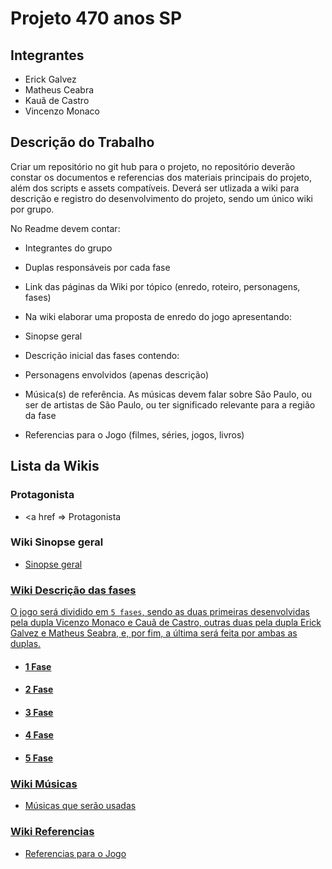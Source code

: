 # Projeto 470 anos SP

## Integrantes

* Erick Galvez
* Matheus Ceabra
* Kauã de Castro
* Vincenzo Monaco

## Descrição do Trabalho
Criar um repositório no git hub para o projeto, no repositório deverão constar os documentos e referencias dos materiais principais do projeto, além dos scripts e assets compatíveis. Deverá ser utlizada a wiki para descrição e registro do desenvolvimento do projeto, sendo um único wiki por grupo.

No Readme devem contar:

* Integrantes do grupo

* Duplas responsáveis por cada fase

* Link das páginas da Wiki por tópico (enredo, roteiro, personagens, fases)

* Na wiki elaborar uma proposta de enredo do jogo apresentando:

* Sinopse geral

* Descrição inicial das fases contendo:

* Personagens envolvidos (apenas descrição)

* Música(s) de referência. As músicas devem falar sobre São Paulo, ou ser de artistas de São Paulo, ou ter significado relevante para a região da fase

* Referencias para o Jogo (filmes, séries, jogos, livros)

## Lista da Wikis

### Protagonista

* <a href => Protagonista

### Wiki Sinopse geral
* <a href = https://github.com/VincenMonaco/470-jogo/wiki/Sinopse> Sinopse geral

### Wiki Descrição das fases 

O jogo será dividido em `5 fases`, sendo as duas primeiras desenvolvidas pela dupla Vicenzo Monaco e Cauã de Castro, outras duas pela dupla Erick Galvez e Matheus Seabra, e, por fim, a última será feita por ambas as duplas.

* #### <a href = https://github.com/VincenMonaco/470-jogo/wiki/Fase-1> 1 Fase 

* #### <a href = https://github.com/VincenMonaco/470-jogo/wiki/Fase-2> 2 Fase 

* #### <a href = https://github.com/VincenMonaco/470-jogo/wiki/Fase-3> 3 Fase

* #### <a href =https://github.com/VincenMonaco/470-jogo/wiki/Fase-4> 4 Fase 

* #### <a href = https://github.com/VincenMonaco/470-jogo/wiki/Fase-5> 5 Fase 


### Wiki Músicas
* <a href = https://github.com/VincenMonaco/470-jogo/wiki/M%C3%BAsicas-que-ser%C3%A3o-usadas> Músicas que serão usadas

### Wiki Referencias
* <a href = https://github.com/VincenMonaco/470-jogo/wiki/Referencias-para-o-Jogo> Referencias para o Jogo

